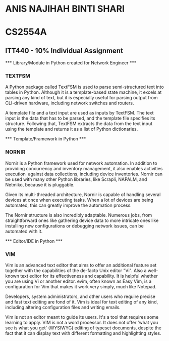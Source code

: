 # ANIS NAJIHAH BINTI SHARI
# CS2554A
## ITT440 - 10% Individual Assignment


*** Library/Module in Python created for Network Engineer ***
### TEXTFSM

A Python package called TextFSM is used to parse semi-structured text into tables in 
Python. Although it is a template-based state machine, it excels at parsing any kind 
of text, but it is especially useful for parsing output from CLI-driven hardware, 
including network switches and routers.

A template file and a text input are used as inputs by TextFSM. The text input is the 
data that has to be parsed, and the template file specifies its structure. Following 
that, TextFSM extracts the data from the text input using the template and returns it 
as a list of Python dictionaries.


*** Template/Framework in Python ***
### NORNIR

Nornir is a Python framework used for network automation. In addition to 
providing concurrency and inventory management, it also enables activities execution 
against data collections, including device inventories. Nornir can be used with many 
other Python libraries, like Scrapli, NAPALM, and Netmiko, because it is pluggable.

Given its multi-threaded architecture, Nornir is capable of handling several devices 
at once when executing tasks. When a lot of devices are being automated, this can 
greatly improve the automation process.

The Nornir structure is also incredibly adaptable. Numerous jobs, from straightforward 
ones like gathering device data to more intricate ones like installing new configurations
or debugging network issues, can be automated with it.


*** Editor/IDE in Python ***
### VIM

Vim is an advanced text editor that aims to offer an additional feature set 
together with the capabilities of the de-facto Unix editor "Vi". Also a well-known 
text editor for its effectiveness and capability. It is helpful whether you are 
using Vi or another editor. evim, often known as Easy Vim, is a configuration for 
Vim that makes it work very simply, much like Notepad.

Developers, system administrators, and other users who require precise and 
fast text editing are fond of it. Vim is ideal for text editing of any kind, 
including altering configuration files and writing emails.

Vim is not an editor meant to guide its users. It's a tool that requires some 
learning to apply. VIM is not a word processor. It does not offer 'what you see
is what you get' (WYSIWYG) editing of typeset documents, despite the fact that 
it can display text with different formatting and highlighting styles. 







